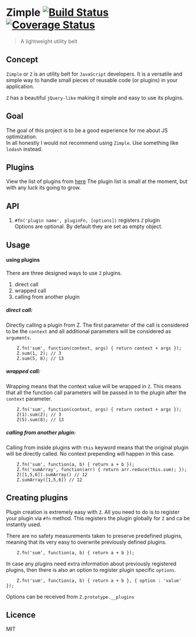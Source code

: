 # Zimple [![Build Status](https://travis-ci.org/kirstein/zimple.png)](https://travis-ci.org/kirstein/zimple) [![Coverage Status](https://coveralls.io/repos/kirstein/zimple/badge.png)](https://coveralls.io/r/kirstein/zimple)

> A lightweight utility belt

## Concept

`Zimple` or `Z` is an utility belt for `JavaScript` developers. It is a versatile and simple way to handle small pieces of reusable code (or plugins) in your application.  

`Z` has a beautiful `jQuery-like` making it simple and easy to use its plugins.

## Goal

The goal of this project is to be a good experience for me about JS optimization.  
In all honestly I would not recommend using `Zimple`. Use something like `lodash` instead.

## Plugins

View the list of plugins from [here](https://github.com/kirstein/zimple/tree/master/plugins)
The plugin list is small at the moment, but with any luck its going to grow.

## API

1. `#fn('plugin name', pluginFn, [options])` registers `Z` plugin  
    Options are optional. By default they are set as empty object.


## Usage
#### using plugins

There are three designed ways to use `Z` plugins.

1. direct call
2. wrapped call
3. calling from another plugin

##### direct call:

Directly calling a plugin from Z. The first parameter of the call is considered to be the `context` and all additional parameters will be considered as `arguments`.

```
    Z.fn('sum', function(context, args) { return context + args });
    Z.sum(1, 2); // 3
    Z.sum(5, 8); // 13
```

##### wrapped call:
Wrapping means that the context value will be wrapped in `Z`.
This means that all the function call parameters will be passed in to the plugin after the `context` parameter.

```
    Z.fn('sum', function(context, args) { return context + args });
    Z(1).sum(2); // 3
    Z(5).sum(8); // 13
```

##### calling from another plugin:

Calling from inside plugins with `this` keyword means that the original plugin will be directly called. No context prepending will happen in this case.

```
    Z.fn('sum', function(a, b) { return a + b });
    Z.fn('sumArray', function(arr) { return arr.reduce(this.sum); });
    Z([1,5,6]).sumArray() // 12
    Z.sumArray([1,5,6]) // 12
```


## Creating plugins

Plugin creation is extremely easy with `Z`. All you need to do is to register your plugin via `#fn` method. This registers the plugin globally for `Z` and ca be instantly used.

There are no safety measurements taken to preserve predefined plugins, meaning that its very easy to overwrite previously defined plugins.

```
    Z.fn('sum', function(a, b) { return a + b });
```

In case any plugins need extra information about previously registered plugins, then there is also an option to register plugin specific `options`.

```
    Z.fn('sum', function(a, b) { return a + b }, { option : 'value' });
```

Options can be received from `Z.prototype.__plugins`


## Licence

MIT

